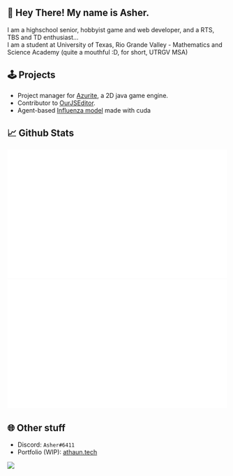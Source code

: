 ## 👋 Hey There! My name is Asher.
I am a highschool senior, hobbyist game and web developer, and a RTS, TBS and TD enthusiast... <br>
I am a student at University of Texas, Rio Grande Valley - Mathematics and Science Academy (quite a mouthful :D, for short, UTRGV MSA)

## 🕹 Projects
* Project manager for [Azurite](https://github.com/Games-With-Gabe-Community/Azurite), a 2D java game engine.
* Contributor to [OurJSEditor](https://github.com/OurJSEditor/OurJSEditor).
* Agent-based [Influenza model](https://github.com/athaun/Cuda-influenza-model) made with cuda

## 📈 Github Stats
![](generated/overview.svg)
![](generated/languages.svg)

## 🌐 Other stuff
* Discord: `Asher#6411`
* Portfolio (WIP): [athaun.tech](https://athaun.tech)

![](https://hit.yhype.me/github/profile?user_id=32278830)
